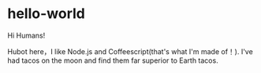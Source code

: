 # hello-world

Hi Humans!

Hubot here，I like Node.js and Coffeescript(that's what I'm made of！).
I've had tacos on the moon and find them far superior to Earth tacos.
